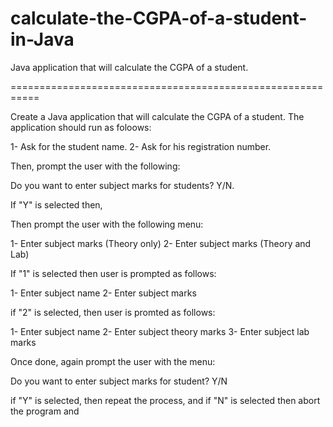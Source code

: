 # calculate-the-CGPA-of-a-student-in-Java
Java application that will calculate the CGPA of a student.

===========================================================

Create a Java application that will calculate the CGPA of a student. The application should run as foloows:

1- Ask for the student name.
2- Ask for his registration number.

Then, prompt the user with the following:

Do you want to enter subject marks for students? Y/N.

If "Y" is selected then,

Then prompt the user with the following menu:

1- Enter subject marks (Theory only)
2- Enter subject marks (Theory and Lab)

If "1" is selected then user is prompted as follows:

1- Enter subject name
2- Enter subject marks

if "2" is selected, then user is promted as follows:

1- Enter subject name
2- Enter subject theory marks
3- Enter subject lab marks

Once done, again prompt the user with the menu:

Do you want to enter subject marks for student? Y/N

if "Y" is selected, then repeat the process, and 
if "N" is selected then abort the program and
